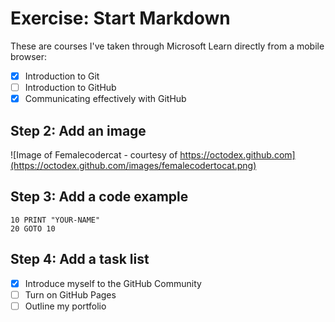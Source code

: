 # Exercise: Start Markdown

These are courses I've taken through Microsoft Learn directly from a mobile browser:

- [x] Introduction to Git
- [ ] Introduction to GitHub
- [x] Communicating effectively with GitHub

## Step 2: Add an image

![Image of Femalecodercat - courtesy of https://octodex.github.com](https://octodex.github.com/images/femalecodertocat.png)

<!--yogitocat-->

## Step 3: Add a code example

```basic
10 PRINT "YOUR-NAME"
20 GOTO 10
```

## Step 4: Add a task list

- [x] Introduce myself to the GitHub Community
- [ ] Turn on GitHub Pages
- [ ] Outline my portfolio
